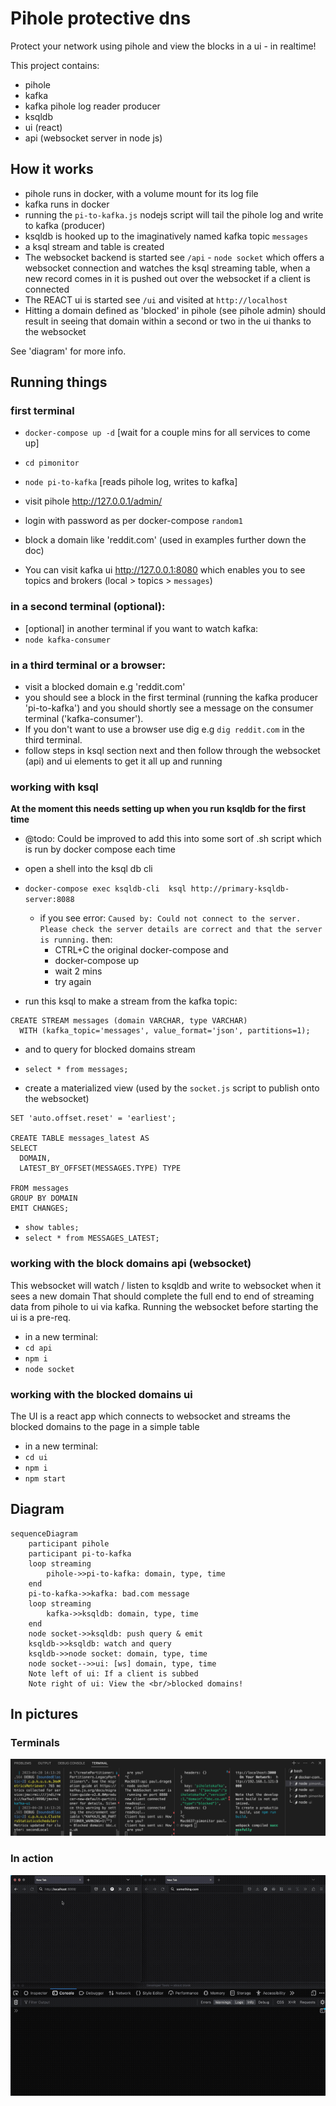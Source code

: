 # Pihole protective dns

Protect your network using pihole and view the blocks in a ui - in realtime!

This project contains:
- pihole
- kafka
- kafka pihole log reader producer
- ksqldb
- ui (react)
- api (websocket server in node js)

## How it works
- pihole runs in docker, with a volume mount for its log file
- kafka runs in docker
- running the `pi-to-kafka.js` nodejs script will tail the pihole log and write to kafka (producer)
- ksqldb is hooked up to the imaginatively named kafka topic `messages` 
- a ksql stream and table is created
- The websocket backend is started see `/api` - `node socket` which offers a websocket connection and watches the ksql streaming table, when a new record comes in it is pushed out over the websocket if a client is connected
- The REACT ui is started see `/ui` and visited at `http://localhost` 
- Hitting a domain defined as 'blocked' in pihole (see pihole admin) should result in seeing that domain within a second or two in the ui thanks to the websocket

See 'diagram' for more info.

## Running things

### first terminal
- `docker-compose up -d` [wait for a couple mins for all services to come up]
- `cd pimonitor`
- `node pi-to-kafka` [reads pihole log, writes to kafka]

- visit pihole http://127.0.0.1/admin/
- login with password as per docker-compose `random1`
- block a domain like 'reddit.com' (used in examples further down the doc)
- You can visit kafka ui http://127.0.0.1:8080 which enables you to see topics and brokers (local > topics > `messages`)

### in a second terminal (optional):

- [optional] in another terminal if you want to watch kafka:
- `node kafka-consumer`

### in a third terminal or a browser:

- visit a blocked domain e.g 'reddit.com'
- you should see a block in the first terminal (running the kafka producer 'pi-to-kafka') and you should shortly see a message on the consumer terminal ('kafka-consumer').
- If you don't want to use a browser use dig e.g `dig reddit.com` in the third terminal.
- follow steps in ksql section next and then follow through the websocket (api) and ui elements to get it all up and running

### working with ksql

**At the moment this needs setting up when you run ksqldb for the first time**
- @todo: Could be improved to add this into some sort of .sh script which is run by docker compose each time

- open a shell into the ksql db cli
- `docker-compose exec ksqldb-cli  ksql http://primary-ksqldb-server:8088`

  - if you see error: `Caused by: Could not connect to the server. Please check the server details are correct and that the server is running.` then:
    - CTRL+C the original docker-compose and
    - docker-compose up
    - wait 2 mins
    - try again

- run this ksql to make a stream from the kafka topic:

```ksql
CREATE STREAM messages (domain VARCHAR, type VARCHAR)
  WITH (kafka_topic='messages', value_format='json', partitions=1);
```

- and to query for blocked domains stream
- `select * from messages;`

- create a materialized view (used by the `socket.js` script to publish onto the websocket)

```
SET 'auto.offset.reset' = 'earliest';

CREATE TABLE messages_latest AS
SELECT 
  DOMAIN,
  LATEST_BY_OFFSET(MESSAGES.TYPE) TYPE

FROM messages
GROUP BY DOMAIN
EMIT CHANGES;
```

- `show tables;`
- `select * from MESSAGES_LATEST;`


### working with the block domains api (websocket)
This websocket will watch / listen to ksqldb and write to websocket when it sees a new domain
That should complete the full end to end of streaming data from pihole to ui via kafka.
Running the websocket before starting the ui is a pre-req.

- in a new terminal:
- `cd api`
- `npm i`
- `node socket`


### working with the blocked domains ui
The UI is a react app which connects to websocket and streams the blocked domains to the page in a simple table
- in a new terminal:
- `cd ui`
- `npm i`
- `npm start`

## Diagram
```mermaid
sequenceDiagram
    participant pihole
    participant pi-to-kafka
    loop streaming
        pihole->>pi-to-kafka: domain, type, time
    end
    pi-to-kafka->>kafka: bad.com message
    loop streaming
        kafka->>ksqldb: domain, type, time
    end
    node socket->>ksqldb: push query & emit
    ksqldb->>ksqldb: watch and query
    ksqldb->>node socket: domain, type, time
    node socket-->>ui: [ws] domain, type, time
    Note left of ui: If a client is subbed
    Note right of ui: View the <br/>blocked domains!
```
    
## In pictures
### Terminals

![](https://github.com/TakesTheBiscuit/kafka-pihole/blob/main/terminals.png)

### In action

![](https://github.com/TakesTheBiscuit/kafka-pihole/blob/main/pihole-works.gif)